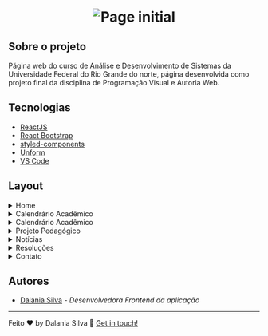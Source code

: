 <h1 align="center">
    <img alt="Page initial" src="https://res.cloudinary.com/dwufco8zm/image/upload/v1625623695/home_hftgyb.png" />
    <br>
    
</h1>

## Sobre o projeto

Página web do curso de Análise e Desenvolvimento de Sistemas da Universidade Federal do Rio Grande do norte, página desenvolvida como projeto final da disciplina
de Programação Visual e Autoria Web.


## Tecnologias


* [ReactJS](https://reactjs.org/)
* [React Bootstrap](https://react-bootstrap.github.io/) 
* [styled-components](https://maven.apache.org/) 
* [Unform](https://maven.apache.org/) 
* [VS Code](https://code.visualstudio.com/) 

## Layout
<details>
  <summary>Home</summary>
  <p align="center" style="display: flex; justify-content: center; align-items: flex-start; margin:4px">
      <img style="margin:5px" alt="Login" src="https://res.cloudinary.com/dwufco8zm/image/upload/v1625623695/home_hftgyb.png" width="800px">
    </p>
    <p align="center" style="display: flex; justify-content: center;  align-items: flex-start; margin:4px">
      <img style="margin:5px" alt="Login" src="https://res.cloudinary.com/dwufco8zm/image/upload/v1625623816/home2_qjg6aw.png" width="750px">
    </p>
</details>

<details>
  <summary>Calendrário Acadêmico </summary>
  <p align="center" style="display: flex; justify-content: center; align-items: flex-start; margin:4px">
      <img style="margin:5px" alt="Login" src="https://res.cloudinary.com/dwufco8zm/image/upload/v1625624057/calendrario_bv7rs5.png" width="750px">
    </p>
</details>

<details>
  <summary>Calendrário Acadêmico </summary>
  <p align="center" style="display: flex; justify-content: center; align-items: flex-start; margin:4px">
      <img style="margin:5px" alt="Login" src="https://res.cloudinary.com/dwufco8zm/image/upload/v1625624223/projetop_kdro73.png" width="750px">
    </p>
</details>

<details>
  <summary>Projeto Pedagógico </summary>
  <p align="center" style="display: flex; justify-content: center; align-items: flex-start; margin:4px">
      <img style="margin:5px" alt="Login" src="https://res.cloudinary.com/dwufco8zm/image/upload/v1625624223/projetop_kdro73.png" width="750px">
    </p>
</details>

<details>
  <summary>Notícias </summary>
  <p align="center" style="display: flex; justify-content: center; align-items: flex-start; margin:4px">
      <img style="margin:5px" alt="Login" src="https://res.cloudinary.com/dwufco8zm/image/upload/v1625624459/noticias_egf5iy.png" width="750px">
    </p>
</details>

<details>
  <summary>Resoluções </summary>
  <p align="center" style="display: flex; justify-content: center; align-items: flex-start; margin:4px">
      <img style="margin:5px" alt="Login" src="https://res.cloudinary.com/dwufco8zm/image/upload/v1625624644/resolucao_npmols.png" width="750px">
    </p>
</details>

<details>
  <summary>Contato </summary>
  <p align="center" style="display: flex; justify-content: center; align-items: flex-start; margin:4px">
      <img style="margin:5px" alt="Login" src="https://res.cloudinary.com/dwufco8zm/image/upload/v1625624767/contato_bxi8nb.png" width="750px">
    </p>
    <p align="center" style="display: flex; justify-content: center; align-items: flex-start; margin:4px">
      <img style="margin:5px" alt="Login" src="https://res.cloudinary.com/dwufco8zm/image/upload/v1625624886/contato2_uzdxvx.png" width="750px">
    </p>
    
</details>


##  Autores
* [Dalania Silva](https://github.com/linkParaPerfil) - *Desenvolvedora Frontend da aplicação*  


---

Feito ♥ by Dalania Silva :wave: [Get in touch!](https://www.linkedin.com/in/dalania-silva-851107175/)
